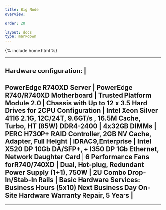 ```yaml
---
title: Big Node
overview: 

order: 20

layout: docs
type: markdown
---
```

{% include home.html %}

---
Hardware configuration: |
---
PowerEdge R740XD Server |
PowerEdge R740/R740XD Motherboard |
Trusted Platform Module 2.0 |
Chassis with Up to 12 x 3.5 Hard Drives for 2CPU 
Configuration |
Intel Xeon Silver 4116 2.1G, 12C/24T, 9.6GT/s , 16.5M
Cache, Turbo, HT (85W) DDR4-2400 |
4x32GB DIMMs |
PERC H730P+ RAID Controller, 2GB NV Cache, Adapter, Full
Height |
iDRAC9,Enterprise |
Intel X520 DP 10Gb DA/SFP+, + I350 DP 1Gb Ethernet,
Network Daughter Card |
6 Performance Fans forR740/740XD |
Dual, Hot-plug, Redundant Power Supply (1+1), 750W |
2U Combo Drop-In/Stab-In Rails |
Basic Hardware Services: Business Hours (5x10) Next
Business Day On-Site Hardware Warranty Repair, 5 Years |
---

---

